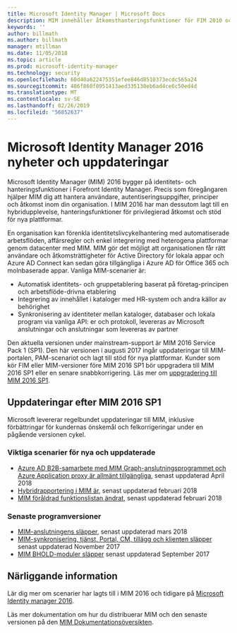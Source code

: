 ```yaml
---
title: Microsoft Identity Manager | Microsoft Docs
description: MIM innehåller åtkomsthanteringsfunktioner för FIM 2010 och hjälper dig att hantera användare, autentiseringsuppgifter, principer och åtkomst i din organisation.
keywords: ''
author: billmath
ms.author: billmath
manager: mtillman
ms.date: 11/05/2018
ms.topic: article
ms.prod: microsoft-identity-manager
ms.technology: security
ms.openlocfilehash: 60d40a622475351efee846d8510373ecdc565a24
ms.sourcegitcommit: 486f860f0951413aed335138eb6ad4ce6c50ed4d
ms.translationtype: MT
ms.contentlocale: sv-SE
ms.lasthandoff: 02/26/2019
ms.locfileid: "56852637"
---
```

# <a name="microsoft-identity-manager-2016-news-and-updates"></a>Microsoft Identity Manager 2016 nyheter och uppdateringar

Microsoft Identity Manager (MIM) 2016 bygger på identitets- och hanteringsfunktioner i Forefront Identity Manager. Precis som föregångaren hjälper MIM dig att hantera användare, autentiseringsuppgifter, principer och åtkomst inom din organisation.  I MIM 2016 har man dessutom lagt till en hybridupplevelse, hanteringsfunktioner för privilegierad åtkomst och stöd för nya plattformar.


En organisation kan förenkla identitetslivcykelhantering med automatiserade arbetsflöden, affärsregler och enkel integrering med heterogena plattformar genom datacenter med MIM. MIM gör det möjligt att organisationen får rätt användare och åtkomsträttigheter för Active Directory för lokala appar och Azure AD Connect kan sedan göra tillgängliga i Azure AD för Office 365 och molnbaserade appar. Vanliga MIM-scenarier är:
 - Automatisk identitets- och gruppetablering baserat på företag-principen och arbetsflöde-drivna etablering
 - Integrering av innehållet i kataloger med HR-system och andra källor av behörighet
 - Synkronisering av identiteter mellan kataloger, databaser och lokala program via vanliga API: er och protokoll, levereras av Microsoft anslutningar och anslutningar som levereras av partner

Den aktuella versionen under mainstream-support är MIM 2016 Service Pack 1 (SP1).  Den här versionen i augusti 2017 ingår uppdateringar till MIM-portalen, PAM-scenariot och lagt till stöd för nya plattformar.  Kunder som kör FIM eller MIM-versioner före MIM 2016 SP1 bör uppgradera till MIM 2016 SP1 eller en senare snabbkorrigering.  Läs mer om [uppgradering till MIM 2016 SP1](./reference/version-history.md).

## <a name="updates-since-mim-2016-sp1"></a>Uppdateringar efter MIM 2016 SP1

Microsoft levererar regelbundet uppdateringar till MIM, inklusive förbättringar för kundernas önskemål och felkorrigeringar under en pågående versionen cykel.

### <a name="major-new-and-updated-scenarios"></a>Viktiga scenarier för nya och uppdaterade

- [Azure AD B2B-samarbete med MIM Graph-anslutningsprogrammet och Azure Application proxy är allmänt tillgängliga](microsoft-identity-manager-2016-graph-b2b-scenario.md), senast uppdaterad April 2018
- [Hybridrapportering i MIM är](https://cloudblogs.microsoft.com/enterprisemobility/2018/02/23/hybrid-mim-reporting-now-available-in-azure-active-directory/), senast uppdaterad februari 2018
- [MIM föråldrad funktionslistan ändrat](microsoft-identity-manager-2016-deprecated-features.md), senast uppdaterad februari 2018

### <a name="recent-software-releases"></a>Senaste programversioner

- [MIM-anslutningens släpper](./reference/microsoft-identity-manager-2016-connector-version-history.md), senast uppdaterad mars 2018
- [MIM-synkronisering, tjänst, Portal, CM, tillägg och klienten släpper](./reference/version-history.md) senast uppdaterad November 2017
- [MIM BHOLD-moduler släpper](./reference/version-bhold-history.md) senast uppdaterad September 2017




## <a name="related-topics"></a>Närliggande information

Lär dig mer om scenarier har lagts till i MIM 2016 och tidigare på [Microsoft Identity manager 2016](microsoft-identity-manager-2016.md).

Läs mer dokumentation om hur du distribuerar MIM och den senaste versionen på den [MIM Dokumentationsöversikten](https://docs.microsoft.com/en-us/microsoft-identity-manager/).

